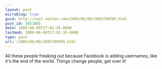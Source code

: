```yaml
---
layout: post
microblog: true
guid: http://twit.vmstan.com/2009/06/09/2095799595.html
post_id: 3051085
date: 2009-06-09T17:01:35-0600
lastmod: 2009-06-09T17:01:35-0600
type: post
url: /2009/06/09/2095799595.html
---
```

All these people freaking out because Facebook is adding usernames, like it's the end of the world. Things change people, get over it!

